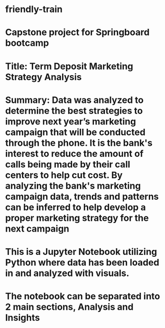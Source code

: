 # friendly-train
# Capstone project for Springboard bootcamp

# Title: Term Deposit Marketing Strategy Analysis
# Summary:  Data was analyzed to determine the best strategies to improve next year’s marketing campaign that will be conducted through the phone. It is the bank's interest to reduce the amount of calls being made by their call centers to help cut cost. By analyzing the bank's marketing campaign data, trends and patterns can be inferred to help develop a proper marketing strategy for the next campaign

# This is a Jupyter Notebook utilizing Python where data has been loaded in and analyzed with visuals.
# The notebook can be separated into 2 main sections, Analysis and Insights
